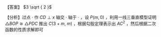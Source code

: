 【答案】 $3 \sqrt { 2 }$

【分析】过点 $\cdot$ 作 $C D \perp x$ 轴交 $\cdot$ 轴于 $\cdot$ ，设 $P ( m , 0 )$ ，利用一线三垂直模型证明 $\triangle B O P { \cong } \triangle P D C$ 推出 $C { \big ( } 3 + m , \ m { \big ) }$ ，根据勾股定理表示出 $A C ^ { 2 }$ ，然后根据二次函数的性质求解即可
